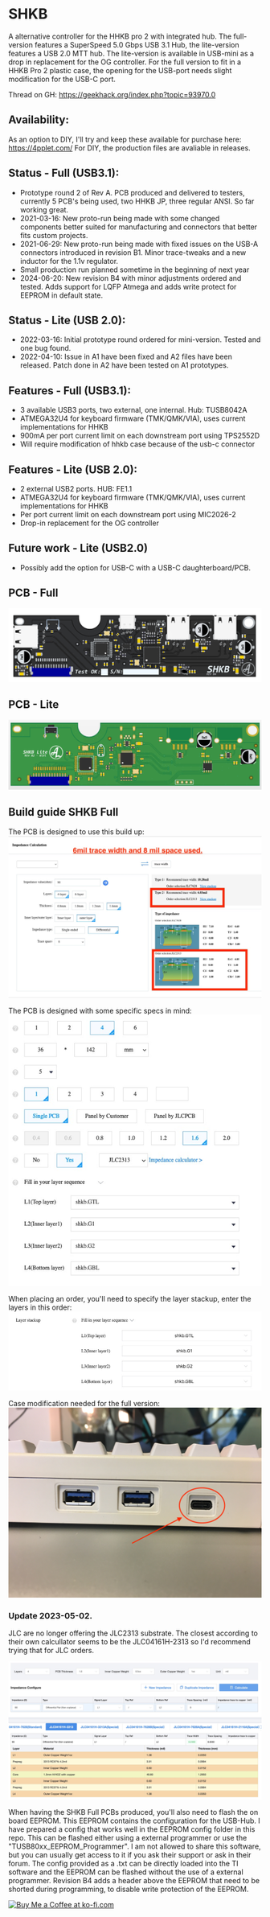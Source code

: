 # SHKB
A alternative controller for the HHKB pro 2 with integrated hub. The full-version features a SuperSpeed 5.0 Gbps USB 3.1 Hub, the lite-version features a USB 2.0 MTT hub. The lite-version is available in USB-mini as a drop in replacement for the OG controller. For the full version to fit in a HHKB Pro 2 plastic case, the opening for the USB-port needs slight modification for the USB-C port.

Thread on GH: https://geekhack.org/index.php?topic=93970.0

## Availability:
As an option to DIY, I'll try and keep these available for purchase here: https://4pplet.com/ For DIY, the production files are avaliable in releases.

## Status - Full (USB3.1):
- Prototype round 2 of Rev A. PCB produced and delivered to testers, currently 5 PCB's being used, two HHKB JP, three regular ANSI. So far working great.
- 2021-03-16: New proto-run being made with some changed components better suited for manufacturing and connectors that better fits custom projects.
- 2021-06-29: New proto-run being made with fixed issues on the USB-A connectors introduced in revision B1. Minor trace-tweaks and a new inductor for the 1.1v regulator.
- Small production run planned sometime in the beginning of next year
- 2024-06-20: New revision B4 with minor adjustments ordered and tested. Adds support for LQFP Atmega and adds write protect for EEPROM in default state.

## Status - Lite (USB 2.0):
- 2022-03-16: Initial prototype round ordered for mini-version. Tested and one bug found. 
- 2022-04-10: Issue in A1 have been fixed and A2 files have been released. Patch done in A2 have been tested on A1 prototypes.

## Features - Full (USB3.1):
- 3 available USB3 ports, two external, one internal. Hub: TUSB8042A
- ATMEGA32U4 for keyboard firmware (TMK/QMK/VIA), uses current implementations for HHKB
- 900mA per port current limit on each downstream port using TPS2552D
- Will require modification of hhkb case because of the usb-c connector

## Features - Lite (USB 2.0):
- 2 external USB2 ports. HUB: FE1.1
- ATMEGA32U4 for keyboard firmware (TMK/QMK/VIA), uses current implementations for HHKB
- Per port current limit on each downstream port using MIC2026-2
- Drop-in replacement for the OG controller

## Future work - Lite (USB2.0)
- Possibly add the option for USB-C with a USB-C daughterboard/PCB.

## PCB - Full
![alt text](./readme-images/shkb_b4.jpg "Altium 3D")

## PCB - Lite
![alt text](./readme-images/shkb_lite_mini_a2.jpg "Altium 3D")

## Build guide SHKB Full

The PCB is designed to use this build up:
![alt text](./readme-images/JLC2313.jpg "JLC2313")

The PCB is designed with some specific specs in mind:
![alt text](./readme-images/JLC_specs.jpg "JLC2313")

When placing an order, you'll need to specify the layer stackup, enter the layers in this order:
![alt text](./readme-images/JLC_stackup.jpg "JLC2313")

Case modification needed for the full version:
![alt text](./readme-images/case_mod_for_full_version.jpg "MOD")

### Update 2023-05-02.
JLC are no longer offering the JLC2313 substrate. The closest according to their own calcullator seems to be the JLC04161H-2313 so I'd recommend trying that for JLC orders.

![alt text](./readme-images/stackup_update.jpg "JLC04161H-2313")

When having the SHKB Full PCBs produced, you'll also need to flash the on board EEPROM. This EEPROM contains the configuration for the USB-Hub. I have prepared a config that works well in the EEPROM config folder in this repo. This can be flashed either using a external programmer or use the "TUSB80xx_EEPROM_Programmer". I am not allowed to share this software, but you can usually get access to it if you ask their support or ask in their forum. The config provided as a .txt can be directly loaded into the TI software and the EEPROM can be flashed without the use of a external programmer. Revision B4 adds a header above the EEPROM that need to be shorted during programming, to disable write protection of the EEPROM.

<a href='https://ko-fi.com/4pplet' target='_blank'><img height='35' style='border:0px;height:46px;' src='https://az743702.vo.msecnd.net/cdn/kofi3.png?v=0' border='0' alt='Buy Me a Coffee at ko-fi.com' />
